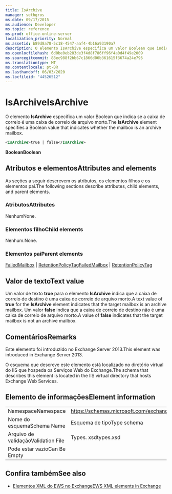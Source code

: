 ```yaml
---
title: IsArchive
manager: sethgros
ms.date: 09/17/2015
ms.audience: Developer
ms.topic: reference
ms.prod: office-online-server
localization_priority: Normal
ms.assetid: b89d8a78-5c18-4547-aaf4-4b16a93190a7
description: O elemento IsArchive especifica um valor Boolean que indica se a caixa de correio é uma caixa de correio de arquivo morto.
ms.openlocfilehash: 6d0be0eb283de3f4d8f786ff96f4a0d4f49e2009
ms.sourcegitcommit: 88ec988f2bb67c1866d06b361615f3674a24e795
ms.translationtype: MT
ms.contentlocale: pt-BR
ms.lasthandoff: 06/03/2020
ms.locfileid: "44526512"
---
```

# <a name="isarchive"></a><span data-ttu-id="5f3f2-103">IsArchive</span><span class="sxs-lookup"><span data-stu-id="5f3f2-103">IsArchive</span></span>

<span data-ttu-id="5f3f2-104">O elemento **IsArchive** especifica um valor Boolean que indica se a caixa de correio é uma caixa de correio de arquivo morto.</span><span class="sxs-lookup"><span data-stu-id="5f3f2-104">The **IsArchive** element specifies a Boolean value that indicates whether the mailbox is an archive mailbox.</span></span> 
  
```XML
<IsArchive>true | false</IsArchive>
```

 <span data-ttu-id="5f3f2-105">**Boolean**</span><span class="sxs-lookup"><span data-stu-id="5f3f2-105">**Boolean**</span></span>
## <a name="attributes-and-elements"></a><span data-ttu-id="5f3f2-106">Atributos e elementos</span><span class="sxs-lookup"><span data-stu-id="5f3f2-106">Attributes and elements</span></span>

<span data-ttu-id="5f3f2-107">As seções a seguir descrevem os atributos, os elementos filhos e os elementos pai.</span><span class="sxs-lookup"><span data-stu-id="5f3f2-107">The following sections describe attributes, child elements, and parent elements.</span></span>
  
### <a name="attributes"></a><span data-ttu-id="5f3f2-108">Atributos</span><span class="sxs-lookup"><span data-stu-id="5f3f2-108">Attributes</span></span>

<span data-ttu-id="5f3f2-109">Nenhum</span><span class="sxs-lookup"><span data-stu-id="5f3f2-109">None.</span></span>
  
### <a name="child-elements"></a><span data-ttu-id="5f3f2-110">Elementos filho</span><span class="sxs-lookup"><span data-stu-id="5f3f2-110">Child elements</span></span>

<span data-ttu-id="5f3f2-111">Nenhum.</span><span class="sxs-lookup"><span data-stu-id="5f3f2-111">None.</span></span>
  
### <a name="parent-elements"></a><span data-ttu-id="5f3f2-112">Elementos pai</span><span class="sxs-lookup"><span data-stu-id="5f3f2-112">Parent elements</span></span>

<span data-ttu-id="5f3f2-113">[FailedMailbox](failedmailbox.md)  |  [RetentionPolicyTag](retentionpolicytag.md)</span><span class="sxs-lookup"><span data-stu-id="5f3f2-113">[FailedMailbox](failedmailbox.md) | [RetentionPolicyTag](retentionpolicytag.md)</span></span>
  
## <a name="text-value"></a><span data-ttu-id="5f3f2-114">Valor de texto</span><span class="sxs-lookup"><span data-stu-id="5f3f2-114">Text value</span></span>

<span data-ttu-id="5f3f2-115">Um valor de texto **true** para o elemento **IsArchive** indica que a caixa de correio de destino é uma caixa de correio de arquivo morto.</span><span class="sxs-lookup"><span data-stu-id="5f3f2-115">A text value of **true** for the **IsArchive** element indicates that the target mailbox is an archive mailbox.</span></span> <span data-ttu-id="5f3f2-116">Um valor **false** indica que a caixa de correio de destino não é uma caixa de correio de arquivo morto.</span><span class="sxs-lookup"><span data-stu-id="5f3f2-116">A value of **false** indicates that the target mailbox is not an archive mailbox.</span></span> 
  
## <a name="remarks"></a><span data-ttu-id="5f3f2-117">Comentários</span><span class="sxs-lookup"><span data-stu-id="5f3f2-117">Remarks</span></span>

<span data-ttu-id="5f3f2-118">Este elemento foi introduzido no Exchange Server 2013.</span><span class="sxs-lookup"><span data-stu-id="5f3f2-118">This element was introduced in Exchange Server 2013.</span></span>
  
<span data-ttu-id="5f3f2-119">O esquema que descreve este elemento está localizado no diretório virtual do IIS que hospeda os Serviços Web do Exchange.</span><span class="sxs-lookup"><span data-stu-id="5f3f2-119">The schema that describes this element is located in the IIS virtual directory that hosts Exchange Web Services.</span></span>
  
## <a name="element-information"></a><span data-ttu-id="5f3f2-120">Elemento de informações</span><span class="sxs-lookup"><span data-stu-id="5f3f2-120">Element information</span></span>

|||
|:-----|:-----|
|<span data-ttu-id="5f3f2-121">Namespace</span><span class="sxs-lookup"><span data-stu-id="5f3f2-121">Namespace</span></span>  <br/> |https://schemas.microsoft.com/exchange/services/2006/types  <br/> |
|<span data-ttu-id="5f3f2-122">Nome do esquema</span><span class="sxs-lookup"><span data-stu-id="5f3f2-122">Schema Name</span></span>  <br/> |<span data-ttu-id="5f3f2-123">Esquema de tipo</span><span class="sxs-lookup"><span data-stu-id="5f3f2-123">Type schema</span></span>  <br/> |
|<span data-ttu-id="5f3f2-124">Arquivo de validação</span><span class="sxs-lookup"><span data-stu-id="5f3f2-124">Validation File</span></span>  <br/> |<span data-ttu-id="5f3f2-125">Types. xsd</span><span class="sxs-lookup"><span data-stu-id="5f3f2-125">types.xsd</span></span>  <br/> |
|<span data-ttu-id="5f3f2-126">Pode estar vazio</span><span class="sxs-lookup"><span data-stu-id="5f3f2-126">Can Be Empty</span></span>  <br/> ||
   
## <a name="see-also"></a><span data-ttu-id="5f3f2-127">Confira também</span><span class="sxs-lookup"><span data-stu-id="5f3f2-127">See also</span></span>



- [<span data-ttu-id="5f3f2-128">Elementos XML do EWS no Exchange</span><span class="sxs-lookup"><span data-stu-id="5f3f2-128">EWS XML elements in Exchange</span></span>](ews-xml-elements-in-exchange.md)

